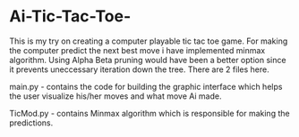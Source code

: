 # Ai-Tic-Tac-Toe-
This is my try on creating a computer playable tic tac toe game. 
For making the computer predict the next best move i have implemented minmax algorithm.
Using Alpha Beta pruning would have been a better option since it prevents uneccessary iteration down the tree.
There are 2 files here.

main.py - contains the code for building the graphic interface which helps the user visualize his/her moves and 
what move Ai made.

TicMod.py - contains Minmax algorithm which is responsible for making the predictions.
